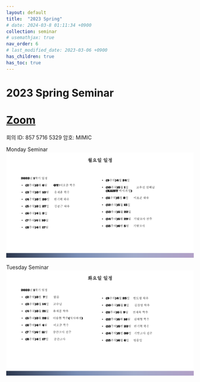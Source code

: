 ```yaml
---
layout: default
title:  "2023 Spring"
# date: 2024-03-8 01:11:34 +0900
collection: seminar
# usemathjax: true
nav_order: 6
# last_modified_date: 2023-03-06 +0900
has_children: true
has_toc: true
---
```

# 2023 Spring Seminar

# [Zoom] 

회의 ID: 857 5716 5329
암호: MIMIC

Monday Seminar
<img src="calendar/mond.svg">

Tuesday Seminar
<img src="calendar/tues.svg">

[Zoom]: https://us02web.zoom.us/j/85757165329?pwd=aExKVjdiL2cxVUVsK2FudXNEczR2dz09
